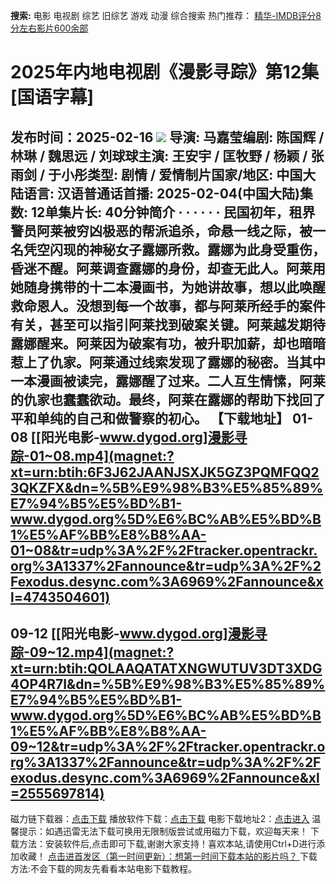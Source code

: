 **搜索:** 电影 电视剧 综艺 旧综艺 游戏 动漫 综合搜索 热门推荐： [精华-IMDB评分8分左右影片600余部](https://www.dytt8.com/html/gndy/jddy/20160320/50510.html)
# 2025年内地电视剧《漫影寻踪》第12集[国语字幕]
发布时间：2025-02-16 
![](https://wx3.sinaimg.cn/large/007blATPly1hyddtvmqrjj30u01hb49j.jpg)
导演: 马嘉莹编剧: 陈国辉 / 林琳 / 魏思远 / 刘球球主演: 王安宇 / 匡牧野 / 杨颖 / 张雨剑 / 于小彤类型: 剧情 / 爱情制片国家/地区: 中国大陆语言: 汉语普通话首播: 2025-02-04(中国大陆)集数: 12单集片长: 40分钟简介 · · · · · ·
民国初年，租界警员阿莱被穷凶极恶的帮派追杀，命悬一线之际，被一名凭空闪现的神秘女子露娜所救。露娜为此身受重伤，昏迷不醒。阿莱调查露娜的身份，却查无此人。阿莱用她随身携带的十二本漫画书，为她讲故事，想以此唤醒救命恩人。没想到每一个故事，都与阿莱所经手的案件有关，甚至可以指引阿莱找到破案关键。阿莱越发期待露娜醒来。阿莱因为破案有功，被升职加薪，却也暗暗惹上了仇家。阿莱通过线索发现了露娜的秘密。当其中一本漫画被读完，露娜醒了过来。二人互生情愫，阿莱的仇家也蠢蠢欲动。最终，阿莱在露娜的帮助下找回了平和单纯的自己和做警察的初心。
**【下载地址】**
01-08 
[[阳光电影-www.dygod.org]漫影寻踪-01~08.mp4](magnet:?xt=urn:btih:6F3J62JAANJSXJK5GZ3PQMFQQ23QKZFX&dn=%5B%E9%98%B3%E5%85%89%E7%94%B5%E5%BD%B1-www.dygod.org%5D%E6%BC%AB%E5%BD%B1%E5%AF%BB%E8%B8%AA-01~08&tr=udp%3A%2F%2Ftracker.opentrackr.org%3A1337%2Fannounce&tr=udp%3A%2F%2Fexodus.desync.com%3A6969%2Fannounce&xl=4743504601)  
---  
09-12  [[阳光电影-www.dygod.org]漫影寻踪-09~12.mp4](magnet:?xt=urn:btih:QOLAAQATATXNGWUTUV3DT3XDG4OP4R7I&dn=%5B%E9%98%B3%E5%85%89%E7%94%B5%E5%BD%B1-www.dygod.org%5D%E6%BC%AB%E5%BD%B1%E5%AF%BB%E8%B8%AA-09~12&tr=udp%3A%2F%2Ftracker.opentrackr.org%3A1337%2Fannounce&tr=udp%3A%2F%2Fexodus.desync.com%3A6969%2Fannounce&xl=2555697814)  
---  
磁力链下载器：[点击下载](https://dygod.org/js/bt.htm "qBittorrent") 播放软件下载：[点击下载](https://dygod.org/js/player.htm "PotPlayer") 电影下载地址2：[点击进入](https://dygod.org/ "阳光电影") 温馨提示：如遇迅雷无法下载可换用无限制版尝试或用磁力下载，欢迎每天来！  下载方法：安装软件后,点击即可下载,谢谢大家支持！喜欢本站,请使用Ctrl+D进行添加收藏！ [点击进首发区（第一时间更新）：想第一时间下载本站的影片吗？ ](https://www.ygdy8.net/)下载方法:不会下载的网友先看看本站电影下载教程。